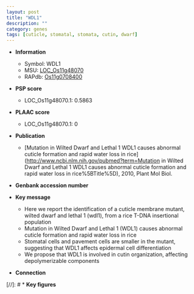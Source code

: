 ```yaml
---
layout: post
title: "WDL1"
description: ""
category: genes
tags: [cuticle, stomatal, stomata, cutin, dwarf]
---
```


* **Information**  
    + Symbol: WDL1  
    + MSU: [LOC_Os11g48070](http://rice.plantbiology.msu.edu/cgi-bin/ORF_infopage.cgi?orf=LOC_Os11g48070)  
    + RAPdb: [Os11g0708400](http://rapdb.dna.affrc.go.jp/viewer/gbrowse_details/irgsp1?name=Os11g0708400)  

* **PSP score**  
    + LOC_Os11g48070.1: 0.5863 

* **PLAAC score**  
    + LOC_Os11g48070.1: 0 

* **Publication**  
    + [Mutation in Wilted Dwarf and Lethal 1 WDL1 causes abnormal cuticle formation and rapid water loss in rice](http://www.ncbi.nlm.nih.gov/pubmed?term=Mutation in Wilted Dwarf and Lethal 1 WDL1 causes abnormal cuticle formation and rapid water loss in rice%5BTitle%5D), 2010, Plant Mol Biol.

* **Genbank accession number**  

* **Key message**  
    + Here we report the identification of a cuticle membrane mutant, wilted dwarf and lethal 1 (wdl1), from a rice T-DNA insertional population
    + Mutation in Wilted Dwarf and Lethal 1 (WDL1) causes abnormal cuticle formation and rapid water loss in rice
    + Stomatal cells and pavement cells are smaller in the mutant, suggesting that WDL1 affects epidermal cell differentiation
    + We propose that WDL1 is involved in cutin organization, affecting depolymerizable components

* **Connection**  

[//]: # * **Key figures**  


